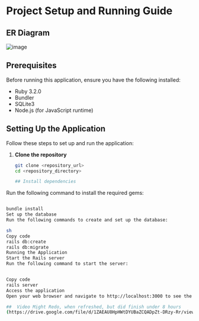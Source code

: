 # Project Setup and Running Guide
##  ER Diagram 
![image](https://github.com/IsCathal/basicItemCollection/assets/52865729/2484a868-6079-45a9-ae2e-85cc2f168770)
## Prerequisites

Before running this application, ensure you have the following installed:

- Ruby 3.2.0
- Bundler
- SQLite3
- Node.js (for JavaScript runtime)

## Setting Up the Application

Follow these steps to set up and run the application:

1. **Clone the repository**

   ```sh
   git clone <repository_url>
   cd <repository_directory>

   ## Install dependencies

Run the following command to install the required gems:

```sh

bundle install
Set up the database
Run the following commands to create and set up the database:

sh
Copy code
rails db:create
rails db:migrate
Running the Application
Start the Rails server
Run the following command to start the server:


Copy code
rails server
Access the application
Open your web browser and navigate to http://localhost:3000 to see the application running.

##  Video Might Redo, when refreshed, but did finish under 8 hours  
(https://drive.google.com/file/d/1ZAEAU8HpHWtDYUBaZCQADpZt-DRzy-Rr/view?usp=sharing)
